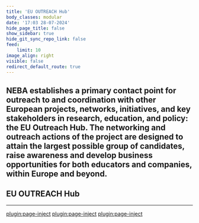 ```yaml
---
title: 'EU OUTREACH Hub'
body_classes: modular
date: '17:03 28-07-2024'
hide_page_title: false
show_sidebar: true
hide_git_sync_repo_link: false
feed:
    limit: 10
image_align: right
visible: false
redirect_default_route: true
---
```


## NEBA establishes a primary contact point for outreach to and coordination with other European projects, networks, initiatives, and key stakeholders in research, education, and policy: the EU Outreach Hub. The networking and outreach actions of the project are designed to attain the largest possible group of candidates, raise awareness and develop business opportunities for both educators and companies, within Europe and beyond.

## EU OUTREACH Hub
---
[plugin:page-inject](/outreach/_eu_outreach/_innovawood/)
[plugin:page-inject](/outreach/_eu_outreach/_eaae/)
[plugin:page-inject](/outreach/_eu_outreach/_boku/)